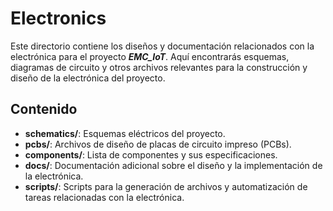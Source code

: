 # Electronics

Este directorio contiene los diseños y documentación relacionados con la electrónica para el proyecto **_EMC_IoT_**. Aquí encontrarás esquemas, diagramas de circuito y otros archivos relevantes para la construcción y diseño de la electrónica del proyecto.

## Contenido

- **schematics/**: Esquemas eléctricos del proyecto.
- **pcbs/**: Archivos de diseño de placas de circuito impreso (PCBs).
- **components/**: Lista de componentes y sus especificaciones.
- **docs/**: Documentación adicional sobre el diseño y la implementación de la electrónica.
- **scripts/**: Scripts para la generación de archivos y automatización de tareas relacionadas con la electrónica.